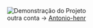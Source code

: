 <div align="center">
  <img src="https://www.icegif.com/wp-content/uploads/2023/05/icegif-796.gif" alt="Demonstração do Projeto">
</div>



<div align="center">
  <span>outra conta -></span>
  <a href="https://github.com/Antonio-henr">Antonio-henr</a>
</div>


